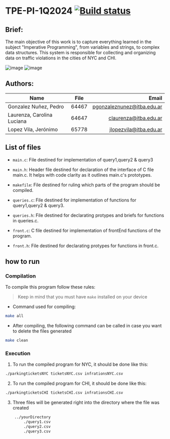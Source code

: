 
# TPE-PI-1Q2024 <a href="https://github.com/simple-icons/simple-icons/actions?query=workflow%3AVerify+branch%3Adevelop"><img src="https://img.shields.io/github/actions/workflow/status/simple-icons/simple-icons/verify.yml?branch=develop&logo=github&label=tests" alt="Build status"/></a>

## Brief:
The main objective of this work is to capture everything learned in the subject "Imperative Programming", from variables and strings, to complex data structures. This system is responsible for collecting and organizing data on traffic violations in the cities of NYC and CHI.

![image](https://img.shields.io/badge/C-00599C?style=for-the-badge&logo=c&logoColor=white)
![image](https://img.shields.io/badge/Markdown-000000?style=for-the-badge&logo=markdown&logoColor=white)

## Authors:

| Name        | File           | Email  |
| ------------- |:-------------:| -----:|
| Gonzalez Nuñez, Pedro    | 64467 | pgonzaleznunez@itba.edu.ar |
|  Laurenza, Carolina Luciana  | 64647 | claurenza@itba.edu.ar|
| Lopez Vila, Jerónimo |   65778    |    jlopezvila@itba.edu.ar |

## List of files
* `main.c`: File destined for implementation of query1,query2 & query3

* `main.h`: Header file destined for declaration of the interface of C file main.c. It helps with code clarity as it outlines main.c's prototypes.

* `makefile`: File destined for ruling which parts of the program should be compiled.

* `queries.c`: File destined for implementation of functions for query1,query2 & query3.

* `queries.h`: File destined for declarating protypes and briefs for functions in queries.c.

* `front.c`: C file destined for implementation of frontEnd functions of the program.

* `front.h`: File destined for declarating protypes for functions in front.c.

## how to run

### Compilation 

To compile this program follow these rules:
> Keep in mind that you must have `make` installed on your device

- Command used for compiling: 
```bash
make all
```

- After compiling, the following command can be called in case you want to delete the files generated
```bash
make clean
```

### Execution
1. To run the compiled program for NYC, it should be done like this: 

```bash
./parkingticketsNYC ticketsNYC.csv infrationsNYC.csv
```

2. To run the compiled program for CHI, it should be done like this:

```bash
./parkingticketsCHI ticketsCHI.csv infrationsCHI.csv
```
3. Three files will be generated right into the directory where the file was created 

```bash
    ../yourDirectory
        ./query1.csv
        ./query2.csv
        ./query3.csv
```

